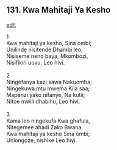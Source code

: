 ## 131. Kwa Mahitaji Ya Kesho
[edit](https://docs.google.com/document/d/1MLG3HqNlIawWrlvy8VoQlrn1252qUQPp/edit?mode=html)



1\
Kwa mahitaji ya kesho, Sina ombi;\
Unilinde nisitende Dhambi leo;\
Nisiseme neno baya, Mkombozi,\
Nisifikiri uovu, Leo hivi.\
\
2\
Ningefanya kazi sawa Nakuomba;\
Ningekuwa mtu mwema Kila saa;\
Mapenzi yako nifanye, Na kutii;\
Nitoe mwili dhabihu, Leo hivi.\
\
3\
Kama leo ningekufa Kwa ghafula,\
Nitegemee ahadi Zako Bwana.\
Kwa mahitaji ya kesho Sina ombi;\
Uniongoze, nishike Leo hivi.
